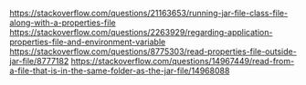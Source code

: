 https://stackoverflow.com/questions/21163653/running-jar-file-class-file-along-with-a-properties-file
https://stackoverflow.com/questions/2263929/regarding-application-properties-file-and-environment-variable
https://stackoverflow.com/questions/8775303/read-properties-file-outside-jar-file/8777182
https://stackoverflow.com/questions/14967449/read-from-a-file-that-is-in-the-same-folder-as-the-jar-file/14968088